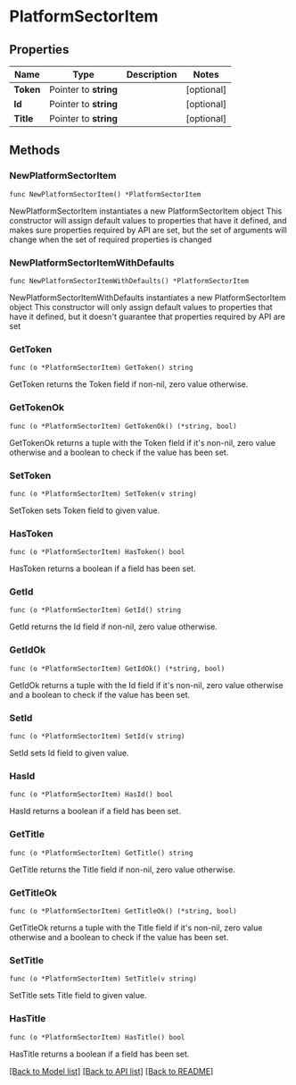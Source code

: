 # PlatformSectorItem

## Properties

Name | Type | Description | Notes
------------ | ------------- | ------------- | -------------
**Token** | Pointer to **string** |  | [optional] 
**Id** | Pointer to **string** |  | [optional] 
**Title** | Pointer to **string** |  | [optional] 

## Methods

### NewPlatformSectorItem

`func NewPlatformSectorItem() *PlatformSectorItem`

NewPlatformSectorItem instantiates a new PlatformSectorItem object
This constructor will assign default values to properties that have it defined,
and makes sure properties required by API are set, but the set of arguments
will change when the set of required properties is changed

### NewPlatformSectorItemWithDefaults

`func NewPlatformSectorItemWithDefaults() *PlatformSectorItem`

NewPlatformSectorItemWithDefaults instantiates a new PlatformSectorItem object
This constructor will only assign default values to properties that have it defined,
but it doesn't guarantee that properties required by API are set

### GetToken

`func (o *PlatformSectorItem) GetToken() string`

GetToken returns the Token field if non-nil, zero value otherwise.

### GetTokenOk

`func (o *PlatformSectorItem) GetTokenOk() (*string, bool)`

GetTokenOk returns a tuple with the Token field if it's non-nil, zero value otherwise
and a boolean to check if the value has been set.

### SetToken

`func (o *PlatformSectorItem) SetToken(v string)`

SetToken sets Token field to given value.

### HasToken

`func (o *PlatformSectorItem) HasToken() bool`

HasToken returns a boolean if a field has been set.

### GetId

`func (o *PlatformSectorItem) GetId() string`

GetId returns the Id field if non-nil, zero value otherwise.

### GetIdOk

`func (o *PlatformSectorItem) GetIdOk() (*string, bool)`

GetIdOk returns a tuple with the Id field if it's non-nil, zero value otherwise
and a boolean to check if the value has been set.

### SetId

`func (o *PlatformSectorItem) SetId(v string)`

SetId sets Id field to given value.

### HasId

`func (o *PlatformSectorItem) HasId() bool`

HasId returns a boolean if a field has been set.

### GetTitle

`func (o *PlatformSectorItem) GetTitle() string`

GetTitle returns the Title field if non-nil, zero value otherwise.

### GetTitleOk

`func (o *PlatformSectorItem) GetTitleOk() (*string, bool)`

GetTitleOk returns a tuple with the Title field if it's non-nil, zero value otherwise
and a boolean to check if the value has been set.

### SetTitle

`func (o *PlatformSectorItem) SetTitle(v string)`

SetTitle sets Title field to given value.

### HasTitle

`func (o *PlatformSectorItem) HasTitle() bool`

HasTitle returns a boolean if a field has been set.


[[Back to Model list]](../README.md#documentation-for-models) [[Back to API list]](../README.md#documentation-for-api-endpoints) [[Back to README]](../README.md)


